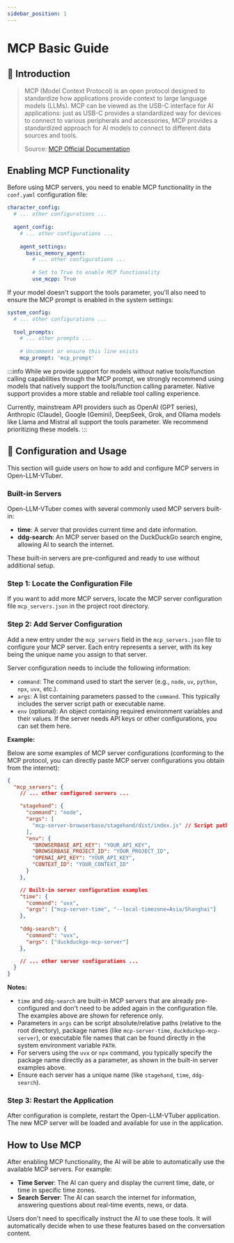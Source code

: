 ```yaml
---
sidebar_position: 1
---
```


# MCP Basic Guide

## 📄 Introduction

> MCP (Model Context Protocol) is an open protocol designed to standardize how applications provide context to large language models (LLMs). MCP can be viewed as the USB-C interface for AI applications: just as USB-C provides a standardized way for devices to connect to various peripherals and accessories, MCP provides a standardized approach for AI models to connect to different data sources and tools.
> 
> Source: [MCP Official Documentation](https://modelcontextprotocol.io/introduction)

## Enabling MCP Functionality

Before using MCP servers, you need to enable MCP functionality in the `conf.yaml` configuration file:

```yaml
character_config:
  # ... other configurations ...
  
  agent_config:
    # ... other configurations ...
    
    agent_settings:
      basic_memory_agent:
        # ... other configurations ...
        
        # Set to True to enable MCP functionality
        use_mcpp: True
```

If your model doesn't support the tools parameter, you'll also need to ensure the MCP prompt is enabled in the system settings:

```yaml
system_config:
  # ... other configurations ...
  
  tool_prompts:
    # ... other prompts ...
    
    # Uncomment or ensure this line exists
    mcp_prompt: 'mcp_prompt'
```

:::info
While we provide support for models without native tools/function calling capabilities through the MCP prompt, we strongly recommend using models that natively support the tools/function calling parameter. Native support provides a more stable and reliable tool calling experience.

Currently, mainstream API providers such as OpenAI (GPT series), Anthropic (Claude), Google (Gemini), DeepSeek, Grok, and Ollama models like Llama and Mistral all support the tools parameter. We recommend prioritizing these models.
:::

## 🔧 Configuration and Usage

This section will guide users on how to add and configure MCP servers in Open-LLM-VTuber.

### Built-in Servers

Open-LLM-VTuber comes with several commonly used MCP servers built-in:

- **time**: A server that provides current time and date information.
- **ddg-search**: An MCP server based on the DuckDuckGo search engine, allowing AI to search the internet.

These built-in servers are pre-configured and ready to use without additional setup.

### Step 1: Locate the Configuration File

If you want to add more MCP servers, locate the MCP server configuration file `mcp_servers.json` in the project root directory.

### Step 2: Add Server Configuration

Add a new entry under the `mcp_servers` field in the `mcp_servers.json` file to configure your MCP server. Each entry represents a server, with its key being the unique name you assign to that server.

Server configuration needs to include the following information:

-   `command`: The command used to start the server (e.g., `node`, `uv`, `python`, `npx`, `uvx`, etc.).
-   `args`: A list containing parameters passed to the `command`. This typically includes the server script path or executable name.
-   `env` (optional): An object containing required environment variables and their values. If the server needs API keys or other configurations, you can set them here.

**Example:**

Below are some examples of MCP server configurations (conforming to the MCP protocol, you can directly paste MCP server configurations you obtain from the internet):

```json
{
  "mcp_servers": {
    // ... other configured servers ...

    "stagehand": {
      "command": "node",
      "args": [
        "mcp-server-browserbase/stagehand/dist/index.js" // Script path
      ],
      "env": {
        "BROWSERBASE_API_KEY": "YOUR_API_KEY",
        "BROWSERBASE_PROJECT_ID": "YOUR_PROJECT_ID",
        "OPENAI_API_KEY": "YOUR_API_KEY",
        "CONTEXT_ID": "YOUR_CONTEXT_ID"
      }
    },

    // Built-in server configuration examples
    "time": {
      "command": "uvx",
      "args": ["mcp-server-time", "--local-timezone=Asia/Shanghai"]
    },
    
    "ddg-search": {
      "command": "uvx",
      "args": ["duckduckgo-mcp-server"]
    },

    // ... other server configurations ...
  }
}
```

**Notes:**

-   `time` and `ddg-search` are built-in MCP servers that are already pre-configured and don't need to be added again in the configuration file. The examples above are shown for reference only.
-   Parameters in `args` can be script absolute/relative paths (relative to the root directory), package names (like `mcp-server-time`, `duckduckgo-mcp-server`), or executable file names that can be found directly in the system environment variable `PATH`.
-   For servers using the `uvx` or `npx` command, you typically specify the package name directly as a parameter, as shown in the built-in server examples above.
-   Ensure each server has a unique name (like `stagehand`, `time`, `ddg-search`).

### Step 3: Restart the Application

After configuration is complete, restart the Open-LLM-VTuber application. The new MCP server will be loaded and available for use in the application.

## How to Use MCP

After enabling MCP functionality, the AI will be able to automatically use the available MCP servers. For example:

- **Time Server**: The AI can query and display the current time, date, or time in specific time zones.
- **Search Server**: The AI can search the internet for information, answering questions about real-time events, news, or data.

Users don't need to specifically instruct the AI to use these tools. It will automatically decide when to use these features based on the conversation content. 
